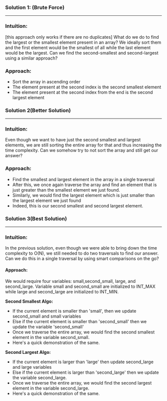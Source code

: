 ### **Solution 1: (Brute Force)**
--------------------------------
### **Intuition:**
[this approach only works if there are no duplicates]
What do we do to find the largest or the smallest element present in an array? We ideally sort them and the first element would be the smallest of all while the last element would be the largest. Can we find the second-smallest and second-largest using a similar approach?

### **Approach:**

-   Sort the array in ascending order
-   The element present at the second index is the second smallest element
-   The element present at the second index from the end is the second largest element




### **Solution 2(Better Solution)**
-------------------------------

### **Intuition:**

Even though we want to have just the second smallest and largest elements, we are still sorting the entire array for that and thus increasing the time complexity. Can we somehow try to not sort the array and still get our answer?

### **Approach:**

-   Find the smallest and largest element in the array in a single traversal
-   After this, we once again traverse the array and find an element that is just greater than the smallest element we just found.
-   Similarly, we would find the largest element which is just smaller than the largest element we just found
-   Indeed, this is our second smallest and second largest element.


### **Solution 3(Best Solution)**
-------------------------------

### **Intuition:**

In the previous solution, even though we were able to bring down the time complexity to O(N), we still needed to do two traversals to find our answer. Can we do this in a single traversal by using smart comparisons on the go?

#### **Approach:**

We would require four variables: small,second_small, large, and second_large. Variable small and second_small are initialized to INT_MAX while large and second_large are initialized to INT_MIN.

**Second Smallest Algo:**

-   If the current element is smaller than 'small', then we update second_small and small variables
-   Else if the current element is smaller than 'second_small' then we update the variable 'second_small'
-   Once we traverse the entire array, we would find the second smallest element in the variable second_small.
-   Here's a quick demonstration of the same.

**Second Largest Algo:**

-   If the current element is larger than 'large' then update second_large and large variables
-   Else if the current element is larger than 'second_large' then we update the variable second_large.
-   Once we traverse the entire array, we would find the second largest element in the variable second_large.
-   Here's a quick demonstration of the same.